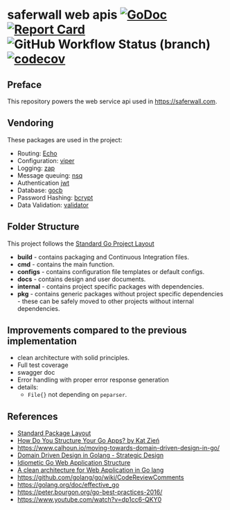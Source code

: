 # saferwall web apis [![GoDoc](http://godoc.org/github.com/saferwall/saferwall-api?status.svg)](https://pkg.go.dev/github.com/saferwall/saferwall-api) [![Report Card](https://goreportcard.com/badge/github.com/saferwall/saferwall-api)](https://goreportcard.com/report/github.com/saferwall/saferwall-api) ![GitHub Workflow Status (branch)](https://img.shields.io/github/actions/workflow/status/saferwall/saferwall-api/ci.yaml?style=flat-square) [![codecov](https://codecov.io/gh/saferwall/saferwall-api/branch/main/graph/badge.svg?token=KM4B60IL4L)](https://codecov.io/gh/saferwall/saferwall-api)

## Preface
This repository powers the web service api used in https://saferwall.com.

## Vendoring

These packages are used in the project:

- Routing: [Echo](https://echo.labstack.com/)
- Configuration: [viper](github.com/spf13/viper)
- Logging: [zap](https://github.com/uber-go/zap)
- Message queuing: [nsq](github.com/nsqio/go-nsq)
- Authentication [jwt](github.com/golang-jwt/jwt)
- Database: [gocb](https://github.com/couchbase/gocb)
- Password Hashing: [bcrypt](https://golang.org/x/crypto/bcrypt)
- Data Validation: [validator](github.com/go-playground/validator)

## Folder Structure

This project follows the [Standard Go Project Layout](https://github.com/golang-standards/project-layout)

- **build** - contains packaging and Continuous Integration files.
- **cmd** - contains the main function.
- **configs** - contains configuration file templates or default configs.
- **docs** - contains design and user documents.
- **internal** - contains project specific packages with dependencies.
- **pkg** - contains generic packages without project specific dependencies - these can be safely moved to other projects without internal dependencies.

## Improvements compared to the previous implementation

- clean architecture with solid principles.
- Full test coverage
- swagger doc
- Error handling with proper error response generation
- details:
  - `File{}` not depending on `peparser`.

## References

- [Standard Package Layout](https://medium.com/@benbjohnson/standard-package-layout-7cdbc8391fc1)
- [How Do You Structure Your Go Apps? by Kat Zień](https://github.com/katzien/go-structure-examples)
- https://www.calhoun.io/moving-towards-domain-driven-design-in-go/
- [Domain Driven Design in Golang - Strategic Design](https://www.damianopetrungaro.com/posts/ddd-using-golang-strategic-design/)
- [Idiometic Go Web Application Structure](http://josebalius.com/posts/go-app-structure/)
- [A clean architecture for Web Application in Go lang](https://medium.com/wesionary-team/a-clean-architecture-for-web-application-in-go-lang-4b802dd130bb)
- https://github.com/golang/go/wiki/CodeReviewComments
- https://golang.org/doc/effective_go
- https://peter.bourgon.org/go-best-practices-2016/
- https://www.youtube.com/watch?v=dp1cc6-QKY0
